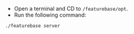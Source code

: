 * Open a terminal and CD to `/featurebase/opt`.
* Run the following command:

```
./featurebase server
```
